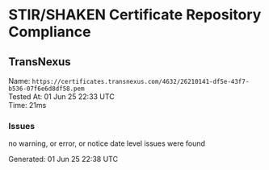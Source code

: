 # STIR/SHAKEN Certificate Repository Compliance

## TransNexus

Name: `https://certificates.transnexus.com/4632/26210141-df5e-43f7-b536-07f6e6d8df58.pem`\
Tested At: 01 Jun 25 22:33 UTC\
Time: 21ms

### Issues

no warning, or error, or notice date level issues were found

Generated: 01 Jun 25 22:38 UTC